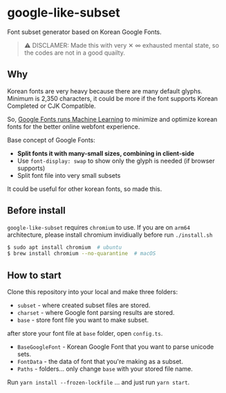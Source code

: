 # google-like-subset

Font subset generator based on Korean Google Fonts.

> ⚠️ DISCLAMER: Made this with very ✕ ∞ exhausted mental state, so the codes are not in a good quailty.

## Why

Korean fonts are very heavy because there are many default glyphs.  
Minimum is 2,350 characters, it could be more if the font supports Korean Completed or CJK Compatible.

So, [Google Fonts runs Machine Learning](<(https://googlefonts.github.io/korean/)>) to minimize and optimize korean fonts for the better online webfont experience.

Base concept of Google Fonts:

- **Split fonts it with many-small sizes, combining in client-side**
- Use `font-display: swap` to show only the glyph is needed (if browser supports)
- Split font file into very small subsets

It could be useful for other korean fonts, so made this.

## Before install

`google-like-subset` requires `chromium` to use. If you are on `arm64` architecture, please install chromium invidiually before run `./install.sh`

```bash
$ sudo apt install chromium  # ubuntu
$ brew install chromium --no-quarantine  # macOS
```

## How to start

Clone this repository into your local and make three folders:

- `subset` - where created subset files are stored.
- `charset` - where Google font parsing results are stored.
- `base` - store font file you want to make subset.

after store your font file at `base` folder, open `config.ts`.

- `BaseGoogleFont` - Korean Google Font that you want to parse unicode sets.
- `FontData` - the data of font that you're making as a subset.
- `Paths` - folders... only change `base` with your stored file name.

Run `yarn install --frozen-lockfile` ...
and just run `yarn start`.
